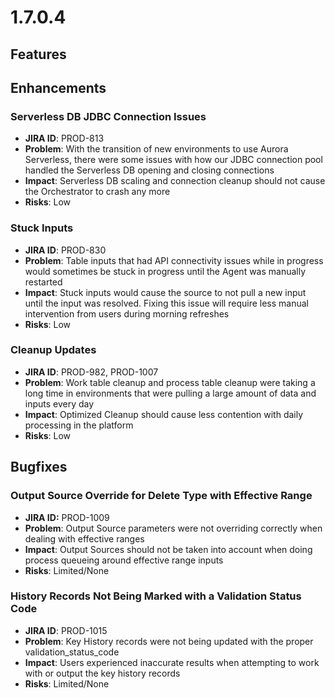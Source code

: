 # 1.7.0.4

## Features

## Enhancements

### Serverless DB JDBC Connection Issues

* **JIRA ID**: PROD-813
* **Problem**: With the transition of new environments to use Aurora Serverless, there were some issues with how our JDBC connection pool handled the Serverless DB opening and closing connections
* **Impact**: Serverless DB scaling and connection cleanup should not cause the Orchestrator to crash any more
* **Risks**: Low

### Stuck Inputs

* **JIRA ID**: PROD-830
* **Problem**: Table inputs that had API connectivity issues while in progress would sometimes be stuck in progress until the Agent was manually restarted
* **Impact**: Stuck inputs would cause the source to not pull a new input until the input was resolved. Fixing this issue will require less manual intervention from users during morning refreshes
* **Risks**: Low

### Cleanup Updates

* **JIRA ID**: PROD-982, PROD-1007
* **Problem**: Work table cleanup and process table cleanup were taking a long time in environments that were pulling a large amount of data and inputs every day
* **Impact**: Optimized Cleanup should cause less contention with daily processing in the platform
* **Risks**: Low

## Bugfixes

### Output Source Override for Delete Type with Effective Range

* **JIRA ID:** PROD-1009
* **Problem**: Output Source parameters were not overriding correctly when dealing with effective ranges
* **Impact**: Output Sources should not be taken into account when doing process queueing around effective range inputs
* **Risks**: Limited/None

### History Records Not Being Marked with a Validation Status Code

* **JIRA ID**: PROD-1015
* **Problem**: Key History records were not being updated with the proper validation\_status\_code
* **Impact**: Users experienced inaccurate results when attempting to work with or output the key history records
* **Risks**: Limited/None


